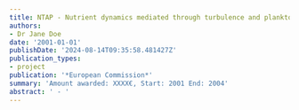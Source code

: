 ```yaml
---
title: NTAP - Nutrient dynamics mediated through turbulence and plankton interactions
authors:
- Dr Jane Doe
date: '2001-01-01'
publishDate: '2024-08-14T09:35:58.481427Z'
publication_types:
- project
publication: '*European Commission*'
summary: 'Amount awarded: XXXX€, Start: 2001 End: 2004'
abstract: ' - '
---
```

